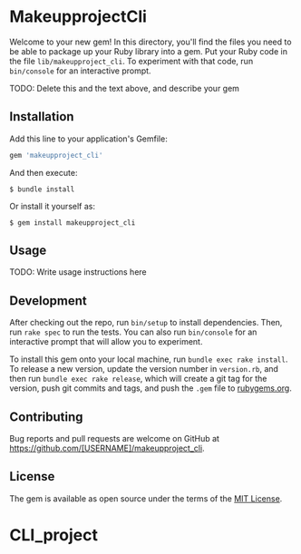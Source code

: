 # MakeupprojectCli

Welcome to your new gem! In this directory, you'll find the files you need to be able to package up your Ruby library into a gem. Put your Ruby code in the file `lib/makeupproject_cli`. To experiment with that code, run `bin/console` for an interactive prompt.

TODO: Delete this and the text above, and describe your gem

## Installation

Add this line to your application's Gemfile:

```ruby
gem 'makeupproject_cli'
```

And then execute:

    $ bundle install

Or install it yourself as:

    $ gem install makeupproject_cli

## Usage

TODO: Write usage instructions here

## Development

After checking out the repo, run `bin/setup` to install dependencies. Then, run `rake spec` to run the tests. You can also run `bin/console` for an interactive prompt that will allow you to experiment.

To install this gem onto your local machine, run `bundle exec rake install`. To release a new version, update the version number in `version.rb`, and then run `bundle exec rake release`, which will create a git tag for the version, push git commits and tags, and push the `.gem` file to [rubygems.org](https://rubygems.org).

## Contributing

Bug reports and pull requests are welcome on GitHub at https://github.com/[USERNAME]/makeupproject_cli.


## License

The gem is available as open source under the terms of the [MIT License](https://opensource.org/licenses/MIT).
# CLI_project
